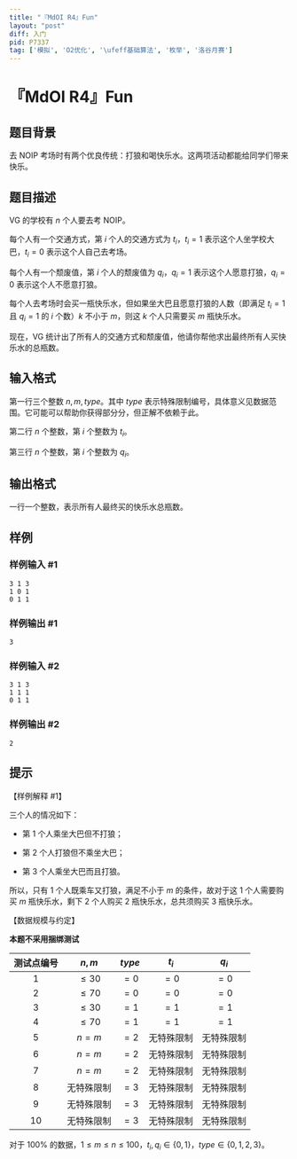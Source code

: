 ```yaml
---
title: "『MdOI R4』Fun"
layout: "post"
diff: 入门
pid: P7337
tag: ['模拟', 'O2优化', '\ufeff基础算法', '枚举', '洛谷月赛']
---
```

# 『MdOI R4』Fun
## 题目背景

去 NOIP 考场时有两个优良传统：打狼和喝快乐水。这两项活动都能给同学们带来快乐。
## 题目描述

VG 的学校有 $n$ 个人要去考 NOIP。

每个人有一个交通方式，第 $i$ 个人的交通方式为 $t_i$，$t_i=1$ 表示这个人坐学校大巴，$t_i=0$ 表示这个人自己去考场。

每个人有一个颓废值，第 $i$ 个人的颓废值为 $q_i$，$q_i=1$ 表示这个人愿意打狼，$q_i=0$ 表示这个人不愿意打狼。

每个人去考场时会买一瓶快乐水，但如果坐大巴且愿意打狼的人数（即满足 $t_i=1$ 且 $q_i=1$ 的 $i$ 个数）$k$ 不小于 $m$，则这 $k$ 个人只需要买 $m$ 瓶快乐水。

现在，VG 统计出了所有人的交通方式和颓废值，他请你帮他求出最终所有人买快乐水的总瓶数。
## 输入格式

第一行三个整数 $n,m,type$。其中 $type$ 表示特殊限制编号，具体意义见数据范围。它可能可以帮助你获得部分分，但正解不依赖于此。

第二行 $n$ 个整数，第 $i$ 个整数为 $t_i$。

第三行 $n$ 个整数，第 $i$ 个整数为 $q_i$。
## 输出格式

一行一个整数，表示所有人最终买的快乐水总瓶数。
## 样例

### 样例输入 #1
```
3 1 3
1 0 1
0 1 1

```
### 样例输出 #1
```
3

```
### 样例输入 #2
```
3 1 3
1 1 1
0 1 1

```
### 样例输出 #2
```
2

```
## 提示

【样例解释 #1】

三个人的情况如下：

- 第 $1$ 个人乘坐大巴但不打狼；

- 第 $2$ 个人打狼但不乘坐大巴；

- 第 $3$ 个人乘坐大巴而且打狼。

所以，只有 $1$ 个人既乘车又打狼，满足不小于 $m$ 的条件，故对于这 $1$ 个人需要购买 $m$ 瓶快乐水，剩下 $2$ 个人购买 $2$ 瓶快乐水，总共须购买 $3$ 瓶快乐水。

【数据规模与约定】

**本题不采用捆绑测试**

| 测试点编号 |   $n,m$    | $type$ |   $t_i$    |   $q_i$    |
| :------: | :--------: | :----: | :--------: | :--------: |
|   $1$    |  $\le 30$  |  $=0$  |    $=0$    |    $=0$    |
|   $2$    |  $\le 70$  |  $=0$  |    $=0$    |    $=0$    |
|   $3$    |  $\le 30$  |  $=1$  |    $=1$    |    $=1$    |
|   $4$    |  $\le 70$  |  $=1$  |    $=1$    |    $=1$    |
|   $5$    |   $n=m$    |  $=2$  | 无特殊限制 | 无特殊限制 |
|   $6$    |   $n=m$    |  $=2$  | 无特殊限制 | 无特殊限制 |
|   $7$    |   $n=m$    |  $=2$  | 无特殊限制 | 无特殊限制 |
|   $8$    | 无特殊限制 |  $=3$  | 无特殊限制 | 无特殊限制 |
|   $9$    | 无特殊限制 |  $=3$  | 无特殊限制 | 无特殊限制 |
|   $10$   | 无特殊限制 |  $=3$  | 无特殊限制 | 无特殊限制 |

对于 $100\%$ 的数据，$1 \le m \le n \le 100$，$t_i,q_i \in \{0,1\}$，$type \in \{0,1,2,3\}$。
